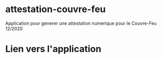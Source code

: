 # attestation-couvre-feu
Application pour generer une attestation numerique pour le Couvre-Feu 12/2020
# Lien vers l'application
